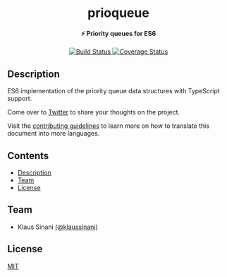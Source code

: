 <h1 align="center">
  prioqueue
</h1>

<h4 align="center">
  ⚡ Priority queues for ES6
</h4>

<p align="center">
  <a href="https://travis-ci.com/klaussinani/prioqueue">
    <img alt="Build Status" src="https://travis-ci.com/klaussinani/prioqueue.svg?branch=master">
  </a>
  <a href='https://coveralls.io/github/klaussinani/prioqueue?branch=master'>
    <img alt="Coverage Status" src="https://coveralls.io/repos/github/klaussinani/prioqueue/badge.svg?branch=master">
  </a>
</p>

## Description

ES6 implementation of the priority queue data structures with TypeScript support.

Come over to [Twitter](https://twitter.com/klaussinani) to share your thoughts on the project.

Visit the [contributing guidelines](https://github.com/klaussinani/prioqueue/blob/master/contributing.md#translating-documentation) to learn more on how to translate this document into more languages.

## Contents

- [Description](#description)
- [Team](#team)
- [License](#license)

## Team

- Klaus Sinani [(@klaussinani)](https://github.com/klaussinani)

## License

[MIT](https://github.com/klaussinani/prioqueue/blob/master/license.md)
